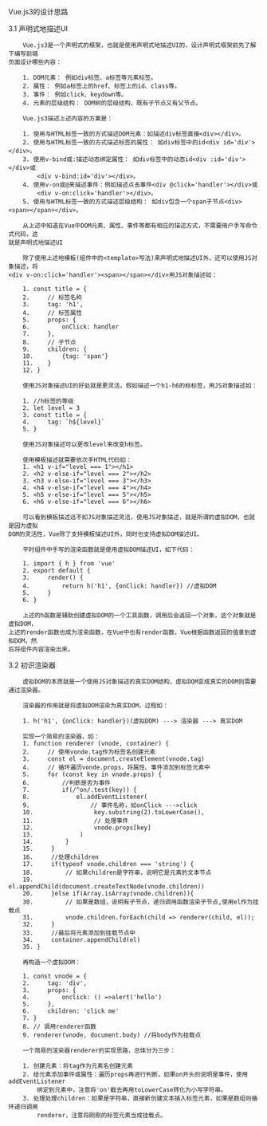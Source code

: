 Vue.js3的设计思路

3.1 声明式地描述UI

        Vue.js3是一个声明式的框架，也就是使用声明式地描述UI的，设计声明式框架前先了解下编写前端
    页面设计哪些内容：

        1. DOM元素： 例如div标签、a标签等元素标签。
        2. 属性： 例如a标签上的href、标签上的id、class等。
        3. 事件： 例如click、keydown等。
        4. 元素的层级结构： DOM树的层级结构、既有子节点又有父节点。

        Vue.js3描述上述内容的方案是：

        1. 使用与HTML标签一致的方式描述DOM元素：如描述div标签直接<div></div>。
        2. 使用与HTML标签一致的方式描述标签的属性： 如div标签中的id<div id='div'></div>。
        3. 使用v-bind或:描述动态绑定属性： 如div标签中的动态id<div :id='div'></div>或
            <div v-bind:id='div'></div>。
        4. 使用v-on或@来描述事件：例如描述点击事件<div @click='handler'></div>或
            <div v-on:click='handler'></div>。
        5. 使用与HTML标签一致的方式描述层级结构： 如div包含一个span子节点<div><span></span></div>。

        从上述中知道在Vue中DOM元素、属性、事件等都有相应的描述方式，不需要用户手写命令式代码，这
    就是声明式地描述UI

        除了使用上述地模板(组件中的<template>写法)来声明式地描述UI外，还可以使用JS对象描述，将
    <div v-on:click='handler'><span></span></div>用JS对象描述如：

        1. const title = {
        2.     // 标签名称
        3.     tag: 'h1',
        4.     // 标签属性
        5.     props: {
        6.         onClick: handler
        7.     },
        8.     // 子节点
        9.     children: {
        10.        {tag: 'span'}
        11.    }
        12. }

        使用JS对象描述UI的好处就是更灵活，假如描述一个h1-h6的标标签，用JS对象描述如：

        1. //h标签的等级
        2. let level = 3
        3. const title = {
        4.     tag: `h${level}`
        5. }

        使用JS对象描述可以更改level来改变h标签。

        使用模板描述就需要依次手HTML代码如：
        1. <h1 v-if="level === 1"></h1>
        2. <h2 v-else-if="level === 2"></h2>
        3. <h3 v-else-if="level === 3"></h3>
        4. <h4 v-else-if="level === 4"></h4>
        5. <h5 v-else-if="level === 5"></h5>
        6. <h6 v-else-if="level === 6"></h6>

        可以看到模板描述远不如JS对象描述灵活，使用JS对象描述，就是所谓的虚拟DOM，也就是因为虚拟
    DOM的灵活性，Vue除了支持模板描述UI外，同时也支持虚拟DOM描述UI。

        平时组件中手写的渲染函数就是使用虚拟DOM描述UI，如下代码：

        1. import { h } from 'vue'
        2. export default {
        3.     render() {
        4.         return h('h1', {onClick: handler}) //虚拟DOM
        5.     }
        6. }

        上述的h函数是辅助创建虚拟DOM的一个工具函数，调用后会返回一个对象，这个对象就是虚拟DOM，
    上述的render函数也成为渲染函数，在Vue中也有render函数，Vue根据函数返回的值拿到虚拟DOM，然
    后将组件内容渲染出来。

3.2 初识渲染器

        虚拟DOM的本质就是一个使用JS对象描述的真实DOM结构，虚拟DOM变成真实的DOM则需要通过渲染器。

        渲染器的作用就是将虚拟DOM渲染为真实DOM，过程如：

        1. h('h1', {onClick: handler})(虚拟DOM) ---> 渲染器 ---> 真实DOM

        实现一个简易的渲染器，如：
        1. function renderer (vnode, container) {
        2.     // 使用vonde.tag作为标签名创建元素
        3.     const el = document.createElement(vnode.tag)
        4.     // 循环遍历vonde.props，将属性、事件添加到标签元素中
        5.     for (const key in vnode.props) {
        6.         //判断是否为事件
        7.         if(/^on/.test(key)) {
        8.             el.addEventListener(
        9.                 // 事件名称，如onClick --->click
        10.                 key.substring(2).toLowerCase(),
        11.                 // 处理事件
        12.                 vnode.props[key]
        13.             )
        14.         }
        15.     }
        16.     //处理children
        17.     if(typeof vnode.children === 'string') {
        18.         // 如果children是字符串，说明它是元素的文本节点
        19.         el.appendChild(document.createTextNode(vnode.children))
        20.     }else if(Array.isArray(vnode.children)){
        30.         // 如果是数组，说明有子节点，递归调用函数渲染子节点,使用el作为挂载点
        31.         vnode.children.forEach(child => renderer(child, el));        
        32.     }
        33.     //最后将元素添加到挂载节点中
        34.     container.appendChild(el)
        35. }

        再构造一个虚拟DOM：

        1. const vnode = {
        2.     tag: 'div',
        3.     props: {
        4.         onclick: () =>alert('hello')
        5.     },
        6.     children: 'click me'
        7. }
        8. // 调用renderer函数
        9. renderer(vnode, document.body) //将body作为挂载点

        一个简易的渲染器renderer的实现思路，总体分为三步：

        1. 创建元素：将tag作为元素名创建元素
        2. 给元素添加事件或属性：遍历props再进行判断，如果on开头的说明是事件，使用addEventListener
            绑定到元素中，注意将'on'截去再用toLowerCase转化为小写字符串。
        3. 处理处理children：如果是字符串，直接新创建文本插入标签元素，如果是数组则循环递归调用
            renderer，注意将刚刚的标签元素当成挂载点。
        